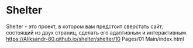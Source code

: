 # Shelter
Shelter - это проект, в котором вам предстоит сверстать сайт, состоящий из двух страниц, сделать его адаптивным и интерактивным.
https://Aliksandr-80.github.io/shelter/shelter/10 Pages/01 Main/index.html
